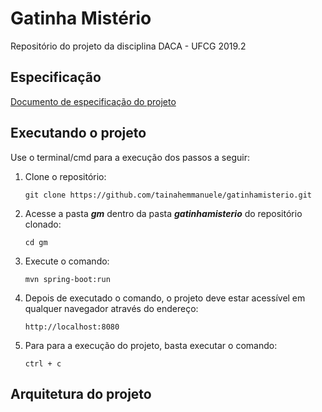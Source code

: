 # **Gatinha Mistério**
Repositório do projeto da disciplina DACA - UFCG 2019.2

## Especificação ##
[Documento de especificação do projeto](https://docs.google.com/document/d/1tK9l0PnHLUxGNgyqilfB2hwkxZk5ZDlOFLVRIJjArJo/edit?usp=sharing)

## Executando o projeto ##
Use o terminal/cmd para a execução dos passos a seguir:

1. Clone o repositório:

    `git clone https://github.com/tainahemmanuele/gatinhamisterio.git`

2. Acesse a pasta ***gm*** dentro da pasta ***gatinhamisterio*** do repositório clonado:

    `cd gm`

3. Execute o comando:
    
    `mvn spring-boot:run`

4. Depois de executado o comando, o projeto deve estar acessível em qualquer navegador através do endereço:

    `http://localhost:8080`

5. Para para a execução do projeto, basta executar o comando:

    `ctrl + c`

## Arquitetura do projeto ##